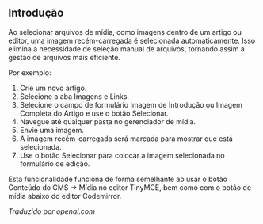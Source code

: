 <!-- Filename: J5.x:Add_a_class_selector_to_the_create_link_dialog / Display title: Selecionar Último Arquivo -->

## Introdução

Ao selecionar arquivos de mídia, como imagens dentro de um artigo ou editor, uma imagem recém-carregada é selecionada automaticamente. Isso elimina a necessidade de seleção manual de arquivos, tornando assim a gestão de arquivos mais eficiente.

Por exemplo:

1. Crie um novo artigo.
2. Selecione a aba Imagens e Links.
3. Selecione o campo de formulário Imagem de Introdução ou Imagem Completa do Artigo e use o botão Selecionar.
3. Navegue até qualquer pasta no gerenciador de mídia.
4. Envie uma imagem.
5. A imagem recém-carregada será marcada para mostrar que está selecionada.
6. Use o botão Selecionar para colocar a imagem selecionada no formulário de edição.

Esta funcionalidade funciona de forma semelhante ao usar o botão Conteúdo do CMS -> Mídia no editor TinyMCE, bem como com o botão de mídia abaixo do editor Codemirror.

*Traduzido por openai.com*

